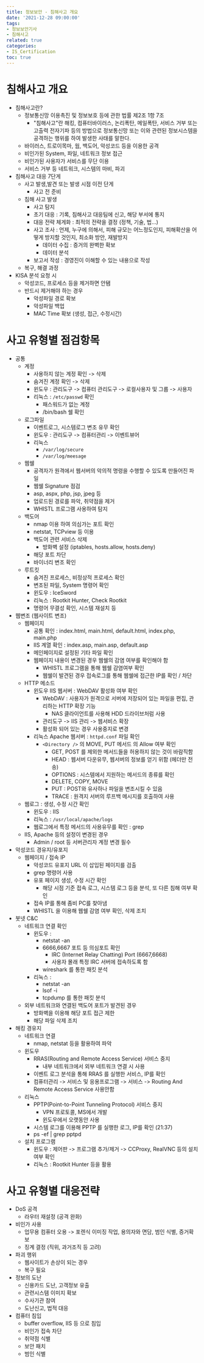 ```yaml
---
title: 정보보안 - 침해사고 개요
date: '2021-12-28 09:00:00'
tags:
- 정보보안기사
- 침해사고
related: true
categories:
- IS_Certification
toc: true
---
```


# 침해사고 개요
- 침해사고란?
    + 정보통신망 이용촉진 및 정보보호 등에 관한 법률 제2조 1항 7조
        * "침해사고"란 해킹, 컴퓨터바이러스, 논리폭탄, 메일폭탄, 서비스 거부 또는 고출력 전자기파 등의 방법으로 정보통신망 또는 이와 관련된 정보시스템을 공격하는 행위를 하여 발생한 사태를 말한다.
    + 바이러스, 트로이목마, 웜, 백도어, 악성코드 등을 이용한 공격
    + 비인가된 System, 파일, 네트워크 정보 접근
    + 비인가된 사용자가 서비스를 무단 이용
    + 서비스 거부 등 네트워크, 시스템의 마비, 파괴
- 침해사고 대응 7단게
    + 사고 발생,발견 또는 발생 시점 이전 단게
        * 사고 전 준비
    + 침해 사고 발생
        * 사고 탐지 
        * 초기 대응 : 기록, 침해사고 대응팀에 신고, 해당 부서에 통지
        * 대응 전략 체게화 : 최적의 전략을 결정 (정책, 기술, 법...)
        * 사고 조사 : 언제, 누구에 의해서, 피해 규모는 어느정도인지, 피해확산을 어떻게 방지할 것인지, 최소화 방안, 재발방지
            - 데이터 수집 : 증거의 완벽한 확보
            - 데이터 분석 
        * 보고서 작성 : 경영진이 이해할 수 있는 내용으로 작성
    + 복구, 해결 과정
- KISA 분석 요청 시
    + 악성코드, 프로세스 등을 제거하면 안됌
    + 반드시 제거해야 하는 경우
        * 악성파일 경로 확보
        * 악성파일 백업
        * MAC Time 확보 (생성, 접근, 수정시간)
        
# 사고 유형별 점검항목
+ 공통
    * 계정
        - 사용하지 않는 계정 확인 -> 삭제
        - 숨겨진 계정 확인 -> 삭제
        - 윈도우 : 관리도구 -> 컴퓨터 관리도구 -> 로컬사용자 및 그룹 -> 사용자
        - 리눅스 : `/etc/passwd` 확인
            + 패스워드가 없는 계정
            + /bin/bash 쉘 확인
    * 로그파일
        - 이벤트로그, 시스템로그 변조 유무 확인
        - 윈도우 : 관리도구 -> 컴퓨터관리 -> 이벤트뷰어
        - 리눅스
            + `/var/log/secure`
            + `/var/log/meesage`
    * 웹쉘
        - 공격자가 원격에서 웹서버의 악의적 명령을 수행할 수 있도록 만들어진 파일
        - 웹쉘 Signature 점검
        - asp, aspx, php, jsp, jpeg 등
        - 업로드된 경로를 파악, 취약점을 제거
        - WHISTL 프로그램 사용하여 탐지 
    * 백도어
        - nmap 이용 하여 의심가는 포트 확인
        - netstat, TCPview 등 이용
        - 백도어 관련 서비스 삭제
            + 방화벽 설정 (iptables, hosts.allow, hosts.deny)
        - 해당 포트 차단
        - 바이너리 변조 확인
    * 루트킷
        - 숨겨진 프로세스, 비정상적 프로세스 확인
        - 변조된 파일, System 명령어 확인
        - 윈도우 : IceSword
        - 리눅스 : Rootkit Hunter, Check Rootkit
        - 명령어 무결성 확인, 시스템 재설치 등
+ 웹변조 (웹사이트 변조)
    * 웹페이지
        - 공통 확인 : index.html, main.html, default.html, index.php, main.php
        - IIS 계열 확인 : index.asp, main.asp, default.asp
        - 메인페이지로 설정된 기타 파일 확인
        - 웹페이지 내용이 변경된 경우 웹쉘의 감염 여부를 확인해야 함
            + WHISTL 프로그램을 통해 웹쉘 감염여부 확인
            + 웹쉘이 발견된 경우 접속로그를 통해 웹쉘에 접근한 IP를 확인 / 차단
    * HTTP 메소드
        - 윈도우 IIS 웹서버 : WebDAV 활성화 여부 확인
            + WebDAV : 사용자가 원격으로 서버에 저장되어 있는 파일을 편집, 관리하는 HTTP 확장 기능
                * NAS 클라이언트를 사용해 HDD 드라이브처럼 사용
            + 관리도구 -> IIS 관리 -> 웹서비스 확장
            + 활성화 되어 있는 경우 사용중지로 변경
        - 리눅스 Apache 웹서버 : `httpd.conf` 파일 확인
            + `<Directory />` 의 MOVE, PUT 메서드 의 Allow 여부 확인
                * GET, POST 를 제외한 메서드들을 허용하지 않는 것이 바람직함
                * HEAD : 웹서버 다운유무, 웹서버의 정보를 얻기 위함 (헤더만 전송)
                * OPTIONS : 시스템에서 지원하는 메서드의 종류를 확인
                * DELETE, COPY, MOVE
                * PUT : POST와 유사하나 파일을 변조시킬 수 있음
                * TRACE : 원격지 서버의 루프백 메시지를 호출하여 사용
    * 웹로그 : 생성, 수정 시간 확인
        - 윈도우 : IIS 
        - 리눅스 : `/usr/local/apache/logs`
        - 웹로그에서 특정 메서드의 사용유무를 확인 : grep 
    * IIS, Apache 등의 설정이 변경된 경우
        - Admin / root 등 서버관리자 계정 변경 필수
+ 악성코드 경유지/유포지
    * 웹페이지 / 접속 IP
        - 악성코드 유포지 URL 이 삽입된 페이지를 검출
        - grep 명령어 사용
        - 유포 페이지 생성, 수정 시간 확인
            + 해당 시점 기준 접속 로그, 시스템 로그 등을 분석, 또 다른 침해 여부 확인
        - 접속 IP를 통해 좀비 PC를 찾아냄
        - WHISTL 을 이용해 웹쉘 감염 여부 확인, 삭제 조치
+ 봇넷 C&C
    * 네트워크 연결 확인
        - 윈도우 :
            + netstat -an
            + 6666,6667 포트 등 의심포트 확인
                * IRC (Internet Relay Chatting) Port (6667,6668)
                * 사용자 몰래 특정 IRC 서버에 접속하도록 함
            + wireshark 를 통한 패킷 분석
        - 리눅스 :
            + netstat -an
            + lsof -i
            + tcpdump 를 통한 패킷 분석
    * 외부 네트워크와 연결된 백도어 포트가 발견된 경우
        - 방화벽을 이용해 해당 포트 접근 제한
        - 해당 파일 삭제 조치
+ 해킹 경유지
    * 네트워크 연결
      - nmap, netstat 등을 활용하여 파악
    * 윈도우
        - RRAS(Routing and Remote Access Service) 서비스 중지
            + 내부 네트워크에서 외부 네트워크 연결 시 사용
        - 이벤트 로그 분석을 통해 RRAS 를 실행한 서비스, IP를 확인
        - 컴퓨터관리 -> 서비스 및 응용프로그램 -> 서비스 -> Routing And Remote Access Service 사용안함
    * 리눅스
        - PPTP(Point-to-Point Tunneling Protocol) 서비스 중지
            + VPN 프로토콜, MS에서 개발
            + 윈도우에서 오랫동안 사용
        - 시스템 로그를 이용해 PPTP 를 실행한 로그, IP를 확인 (21:37)
        - ps -ef | grep pptpd
    * 설치 프로그램
        - 윈도우 : 제어판 -> 프로그램 추가/제거 -> CCProxy, RealVNC 등의 설치여부 확인
        - 리눅스 : Rootkit Hunter 등을 활용

# 사고 유형별 대응전략
- DoS 공격
    + 라우터 재설정 (공격 완화)
- 비인가 사용
    + 업무용 컴퓨터 오용 -> 포렌식 이미징 작업, 용의자와 면담, 범인 식별, 증거확보
    + 징계 결정 (직위, 과거조직 등 고려)
- 파괴 행위
    + 웹사이트가 손상이 되는 경우
    + 복구 필요
- 정보의 도난
    + 신용카드 도난, 고객정보 유출
    + 관련시스템 이미지 확보
    + 수사기관 참여
    + 도난신고, 법적 대응
- 컴퓨터 침입
    + buffer overflow, IIS 등 으로 침입
    + 비인가 접속 차단
    + 취약점 식별
    + 보안 패치
    + 범인 식별